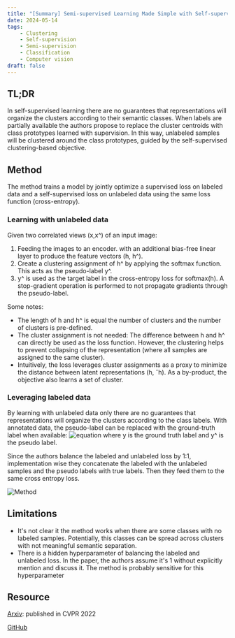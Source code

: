 ```yaml
---
title: "[Summary] Semi-supervised Learning Made Simple with Self-supervised Clustering" 
date: 2024-05-14
tags: 
    - Clustering
    - Self-supervision
    - Semi-supervision
    - Classification
    - Computer vision
draft: false 
---
```


## TL;DR
In self-supervised learning there are no guarantees that representations will organize the clusters according to their semantic classes.
When labels are partially available the authors propose to replace the cluster centroids with class prototypes learned with supervision. 
In this way, unlabeled samples will be clustered around the class prototypes, guided by the self-supervised clustering-based objective.


## Method
The method trains a model by jointly optimize a supervised loss on labeled data and a self-supervised loss on unlabeled data using the same loss function (cross-entropy).

### Learning with unlabeled data
Given two correlated views (x,x^) of an input image:
1. Feeding the images to an encoder. with an additional bias-free linear layer to produce the feature vectors (h, h^).
2. Create a clustering assignment of h^ by applying the softmax function. This acts as the pseudo-label y^.
3. y^ is used as the target label in the cross-entropy loss for softmax(h). A stop-gradient operation is performed to not propagate gradients through the pseudo-label.

Some notes:
* The length of h and h^ is equal the number of clusters and the number of clusters is pre-defined. 
* The cluster assignment is not needed: The difference between h and h^ can directly be used as the loss function. However, the clustering helps to prevent collapsing of the representation (where all samples are assigned to the same cluster). 
* Intuitively, the loss leverages cluster assignments as a proxy to minimize the distance between latent representations (h, ˆh). As a by-product, the objective also learns a set of cluster.

### Leveraging labeled data
By learning with unlabeled data only there are no guarantees that representations will organize the clusters according to the class labels. 
With annotated data, the pseudo-label can be replaced with the ground-truth label when available:
![equation](/posts/20240514_semi-supervised_learning_made_simple_with_self-supervised_clustering/semi_supervised_learning_eq.png)
where y is the ground truth label and y^ is the pseudo label.

Since the authors balance the labeled and unlabeled loss by 1:1, implementation wise they concatenate the labeled with the unlabeled samples and the pseudo labels with true labels. Then they feed them to the same cross entropy loss.

![Method](/posts/20240514_semi-supervised_learning_made_simple_with_self-supervised_clustering/method.png)

## Limitations
* It's not clear it the method works when there are some classes with no labeled samples. Potentially, this classes can be spread across clusters with not meaningful semantic separation. 
* There is a hidden hyperparameter of balancing the labeled and unlabeled loss. In the paper, the authors assume it's 1 without explicitly mention and discuss it. The method is probably sensitive for this hyperparameter
  

## Resource
[Arxiv](https://arxiv.org/pdf/2306.07483): published in CVPR 2022

[GitHub](https://github.com/pietroastolfi/suave-daino?tab=readme-ov-file)
